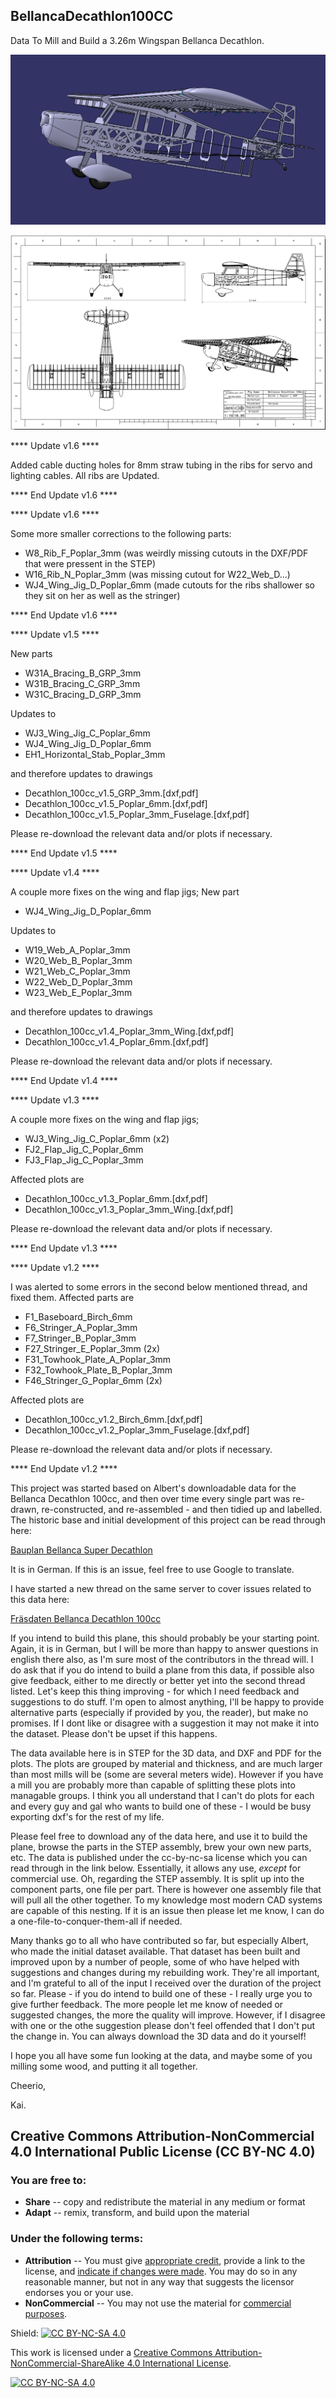 ## BellancaDecathlon100CC

Data To Mill and Build a 3.26m Wingspan Bellanca Decathlon.

![Bellanca Decathlon 100cc Screenshot](doc/imgs/Screenshot_230405.png)

![Basic 3 View](doc/imgs/3-View_230405.png)

**** Update v1.6 ****

Added cable ducting holes for 8mm straw tubing in the ribs for servo and lighting cables. All ribs are Updated.

**** End Update v1.6 ****


**** Update v1.6 ****

Some more smaller corrections to the following parts:

- W8_Rib_F_Poplar_3mm (was weirdly missing cutouts in the DXF/PDF that were pressent in the STEP)
- W16_Rib_N_Poplar_3mm (was missing cutout for W22_Web_D...)
- WJ4_Wing_Jig_D_Poplar_6mm (made cutouts for the ribs shallower so they sit on her as well as the stringer)

**** End Update v1.6 ****

**** Update v1.5 ****

New parts
- W31A_Bracing_B_GRP_3mm
- W31B_Bracing_C_GRP_3mm
- W31C_Bracing_D_GRP_3mm

Updates to
- WJ3_Wing_Jig_C_Poplar_6mm
- WJ4_Wing_Jig_D_Poplar_6mm
- EH1_Horizontal_Stab_Poplar_3mm

and therefore updates to drawings
- Decathlon_100cc_v1.5_GRP_3mm.[dxf,pdf]
- Decathlon_100cc_v1.5_Poplar_6mm.[dxf,pdf]
- Decathlon_100cc_v1.5_Poplar_3mm_Fuselage.[dxf,pdf]

Please re-download the relevant data and/or plots if necessary.

**** End Update v1.5 ****



**** Update v1.4 ****

A couple more fixes on the wing and flap jigs;
New part
- WJ4_Wing_Jig_D_Poplar_6mm

Updates to
- W19_Web_A_Poplar_3mm
- W20_Web_B_Poplar_3mm
- W21_Web_C_Poplar_3mm
- W22_Web_D_Poplar_3mm
- W23_Web_E_Poplar_3mm

and therefore updates to drawings
- Decathlon_100cc_v1.4_Poplar_3mm_Wing.[dxf,pdf]
- Decathlon_100cc_v1.4_Poplar_6mm.[dxf,pdf]

Please re-download the relevant data and/or plots if necessary.

**** End Update v1.4 ****


**** Update v1.3 ****

A couple more fixes on the wing and flap jigs;
- WJ3_Wing_Jig_C_Poplar_6mm (x2)
- FJ2_Flap_Jig_C_Poplar_6mm
- FJ3_Flap_Jig_C_Poplar_3mm

Affected plots are
- Decathlon_100cc_v1.3_Poplar_6mm.[dxf,pdf]
- Decathlon_100cc_v1.3_Poplar_3mm_Wing.[dxf,pdf]

Please re-download the relevant data and/or plots if necessary.

**** End Update v1.3 ****


**** Update v1.2 ****

I was alerted to some errors in the second below mentioned thread, and fixed them. Affected parts are
- F1_Baseboard_Birch_6mm
- F6_Stringer_A_Poplar_3mm
- F7_Stringer_B_Poplar_3mm
- F27_Stringer_E_Poplar_3mm (2x)
- F31_Towhook_Plate_A_Poplar_3mm
- F32_Towhook_Plate_B_Poplar_3mm
- F46_Stringer_G_Poplar_6mm (2x)

Affected plots are
- Decathlon_100cc_v1.2_Birch_6mm.[dxf,pdf]
- Decathlon_100cc_v1.2_Poplar_3mm_Fuselage.[dxf,pdf]

Please re-download the relevant data and/or plots if necessary.

**** End Update v1.2 ****

This project was started based on Albert's downloadable data for the Bellanca Decathlon 100cc, and then over time every single part was re-drawn, re-constructed, and re-assembled - and then tidied up and labelled. The historic base and initial development of this project can be read through here:

[Bauplan Bellanca Super Decathlon](https://www.rc-network.de/threads/bauplan-bellanca-super-decathlon.563351/)

It is in German. If this is an issue, feel free to use Google to translate.

I have started a new thread on the same server to cover issues related to this data here:

[Fräsdaten Bellanca Decathlon 100cc](https://www.rc-network.de/threads/fr%C3%A4sdaten-bellanca-super-decathlon.11947862/)

If you intend to build this plane, this should probably be your starting point. Again, it is in German, but I will be more than happy to answer questions in english there also, as I'm sure most of the contributors in the thread will. I do ask that if you do intend to build a plane from this data, if possible also give feedback, either to me directly or better yet into the second thread listed. Let's keep this thing improving - for which I need feedback and suggestions to do stuff. I'm open to almost anything, I'll be happy to provide alternative parts (especially if provided by you, the reader), but make no promises. If I dont like or disagree with a suggestion it may not make it into the dataset. Please don't be upset if this happens.

The data available here is in STEP for the 3D data, and DXF and PDF for the plots. The plots are grouped by material and thickness, and are much larger than most mills will be (some are several meters wide). However if you have a mill you are probably more than capable of splitting these plots into managable groups. I think you all understand that I can't do plots for each and every guy and gal who wants to build one of these - I would be busy exporting dxf's for the rest of my life.

Please feel free to download any of the data here, and use it to build the plane, browse the parts in the STEP assembly, brew your own new parts, etc. The data is published under the cc-by-nc-sa license which you can read through in the link below. Essentially, it allows any use, _except_ for commercial use. Oh, regarding the STEP assembly. It is split up into the component parts, one file per part. There is however one assembly file that will pull all the other together. To my knowledge most modern CAD systems are capable of this nesting. If it is an issue then please let me know, I can do a one-file-to-conquer-them-all if needed.

Many thanks go to all who have contributed so far, but especially Albert, who made the initial dataset available. That dataset has been built and improved upon by a number of people, some of who have helped with suggestions and changes during my rebuilding work. They're all important, and I'm grateful to all of the input I received over the duration of the project so far. Please - if you do intend to build one of these - I really urge you to give further feedback. The more people let me know of needed or suggested changes, the more the quality will improve. However, if I disagree with one or the othe suggestion please don't feel offended that I don't put the change in. You can always download the 3D data and do it yourself!

I hope you all have some fun looking at the data, and maybe some of you milling some wood, and putting it all together.

Cheerio,

Kai.

## Creative Commons Attribution-NonCommercial 4.0 International Public License (CC BY-NC 4.0)

### You are free to:

 - **Share** -- copy and redistribute the material in any medium or format
 -  **Adapt** -- remix, transform, and build upon the material

### Under the following terms:

 - **Attribution** -- You must give  [appropriate credit](https://wiki.creativecommons.org/wiki/License_Versions#Detailed_attribution_comparison_chart), provide a link to the license, and [indicate if changes were made](https://wiki.creativecommons.org/wiki/License_Versions#Modifications_and_adaptations_must_be_marked_as_such). You may do so in any reasonable manner, but not in any way that suggests the licensor endorses you or your use.
 - **NonCommercial** -- You may not use the material for [commercial purposes](https://creativecommons.org/faq/#Does_my_use_violate_the_NonCommercial_clause_of_the_licenses.3F).
 

Shield: [![CC BY-NC-SA 4.0][cc-by-nc-sa-shield]][cc-by-nc-sa]

This work is licensed under a
[Creative Commons Attribution-NonCommercial-ShareAlike 4.0 International License][cc-by-nc-sa].

[![CC BY-NC-SA 4.0][cc-by-nc-sa-image]][cc-by-nc-sa]

[cc-by-nc-sa]: http://creativecommons.org/licenses/by-nc-sa/4.0/
[cc-by-nc-sa-image]: https://licensebuttons.net/l/by-nc-sa/4.0/88x31.png
[cc-by-nc-sa-shield]: https://img.shields.io/badge/License-CC%20BY--NC--SA%204.0-lightgrey.svg

